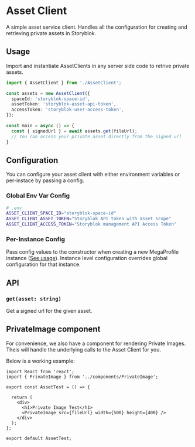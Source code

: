 # Asset Client

A simple asset service client. Handles all the configuration for creating
and retrieving private assets in Storyblok.

## Usage

Import and instantiate AssetClients in any server side code to retrive private assets.

```typescript
import { AssetClient } from './AssetClient';

const assets = new AssetClient({
  spaceId: 'storyblok-space-id',
  assetToken: 'storyblok-asset-api-token',
  accessToken: 'storyblok-user-access-token',
});

const main = async () => {
  const { signedUrl } = await assets.get(fileUrl);
  // You can access your private asset directly from the signed url
}
```

## Configuration

You can configure your asset client with either environment variables or per-instace by passing a config.

### Global Env Var Config
```bash
# .env
ASSET_CLIENT_SPACE_ID="storyblok-space-id"
ASSET_CLIENT_ASSET_TOKEN="Storyblok API token with asset scope"
ASSET_CLIENT_ACCESS_TOKEN="Storyblok management API Access Token"
```

### Per-Instance Config

Pass config values to the constructor when creating a new MegaProfile instance ([See usage](#usage)).
Instance level configuration overrides global configuration for that instance.

## API
### `get(asset: string)`
Get a signed url for the given asset.

## PrivateImage component
For convenience, we also have a component for rendering Private Images.
Theis will handle the underlying calls to the Asset Client for you.

Below is a working example:

```
import React from 'react';
import { PrivateImage } from '../components/PrivateImage';

export const AssetTest = () => {

  return (
    <div>
      <h1>Private Image Test</h1>
      <PrivateImage src={fileUrl} width={500} height={400} />
    </div>
  );
};

export default AssetTest;
```